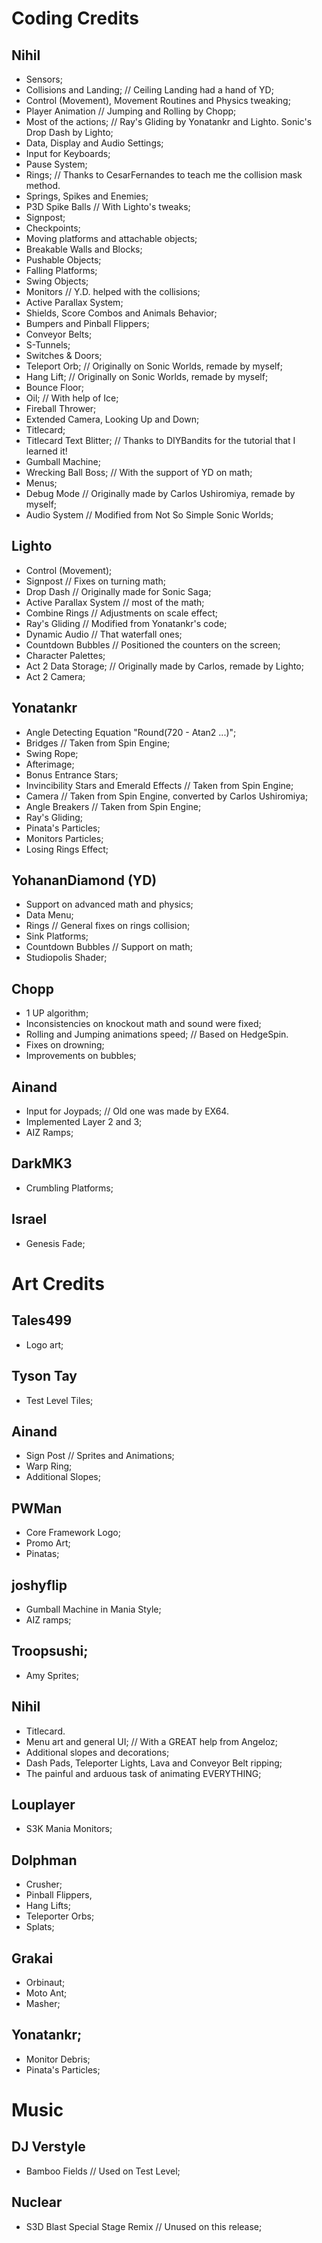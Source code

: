 # Coding Credits

## Nihil
  - Sensors;
  - Collisions and Landing; // Ceiling Landing had a hand of YD;
  - Control (Movement), Movement Routines and Physics tweaking;
  - Player Animation // Jumping and Rolling by Chopp;
  - Most of the actions; // Ray's Gliding by Yonatankr and Lighto. Sonic's Drop Dash by Lighto;
  - Data, Display and Audio Settings;
  - Input for Keyboards;
  - Pause System;
  - Rings; // Thanks to CesarFernandes to teach me the collision mask method.
  - Springs, Spikes and Enemies;
  - P3D Spike Balls // With Lighto's tweaks;
  - Signpost;
  - Checkpoints;
  - Moving platforms and attachable objects;
  - Breakable Walls and Blocks;
  - Pushable Objects;
  - Falling Platforms;
  - Swing Objects;
  - Monitors // Y.D. helped with the collisions;
  - Active Parallax System;
  - Shields, Score Combos and Animals Behavior;
  - Bumpers and Pinball Flippers;
  - Conveyor Belts;
  - S-Tunnels;
  - Switches & Doors;
  - Teleport Orb; // Originally on Sonic Worlds, remade by myself;
  - Hang Lift; // Originally on Sonic Worlds, remade by myself;
  - Bounce Floor;
  - Oil; // With help of Ice;
  - Fireball Thrower;
  - Extended Camera, Looking Up and Down;
  - Titlecard;
  - Titlecard Text Blitter; // Thanks to DIYBandits for the tutorial that I learned it!
  - Gumball Machine;
  - Wrecking Ball Boss; // With the support of YD on math;
  - Menus;
  - Debug Mode // Originally made by Carlos Ushiromiya, remade by myself;
  - Audio System // Modified from Not So Simple Sonic Worlds;

## Lighto
  - Control (Movement);
  - Signpost // Fixes on turning math;
  - Drop Dash // Originally made for Sonic Saga;
  - Active Parallax System // most of the math;
  - Combine Rings // Adjustments on scale effect;
  - Ray's Gliding // Modified from Yonatankr's code;
  - Dynamic Audio // That waterfall ones;
  - Countdown Bubbles // Positioned the counters on the screen;
  - Character Palettes;
  - Act 2 Data Storage; // Originally made by Carlos, remade by Lighto;
  - Act 2 Camera;

## Yonatankr
  - Angle Detecting Equation "Round(720 - Atan2 ...)";
  - Bridges // Taken from Spin Engine;
  - Swing Rope;
  - Afterimage;
  - Bonus Entrance Stars; 
  - Invincibility Stars and Emerald Effects // Taken from Spin Engine;
  - Camera // Taken from Spin Engine, converted by Carlos Ushiromiya;
  - Angle Breakers // Taken from Spin Engine;
  - Ray's Gliding;
  - Pinata's Particles;
  - Monitors Particles;
  - Losing Rings Effect;

## YohananDiamond (YD)
  - Support on advanced math and physics;
  - Data Menu;
  - Rings // General fixes on rings collision;
  - Sink Platforms;
  - Countdown Bubbles // Support on math;
  - Studiopolis Shader;

## Chopp
  - 1 UP algorithm;
  - Inconsistencies on knockout math and sound were fixed;
  - Rolling and Jumping animations speed; // Based on HedgeSpin.
  - Fixes on drowning;
  - Improvements on bubbles;

## Ainand
  - Input for Joypads; // Old one was made by EX64.
  - Implemented Layer 2 and 3;
  - AIZ Ramps;

## DarkMK3
  - Crumbling Platforms;

## Israel
  - Genesis Fade;

# Art Credits

## Tales499
- Logo art;

## Tyson Tay
  - Test Level Tiles;

## Ainand
  - Sign Post // Sprites and Animations;
  - Warp Ring;
  - Additional Slopes;

## PWMan
  - Core Framework Logo;
  - Promo Art;
  - Pinatas;

## joshyflip
  - Gumball Machine in Mania Style;
  - AIZ ramps;

## Troopsushi;
  - Amy Sprites;

## Nihil
  - Titlecard.
  - Menu art and general UI; // With a GREAT help from Angeloz;
  - Additional slopes and decorations;
  - Dash Pads, Teleporter Lights, Lava and Conveyor Belt ripping;
  - The painful and arduous task of animating EVERYTHING;

## Louplayer
  - S3K Mania Monitors;

## Dolphman
  - Crusher;
  - Pinball Flippers, 
  - Hang Lifts;
  - Teleporter Orbs;
  - Splats;

## Grakai
  - Orbinaut;
  - Moto Ant;
  - Masher;

## Yonatankr;
  - Monitor Debris;
  - Pinata's Particles;

# Music

## DJ Verstyle
  - Bamboo Fields // Used on Test Level;

## Nuclear
  - S3D Blast Special Stage Remix // Unused on this release;

